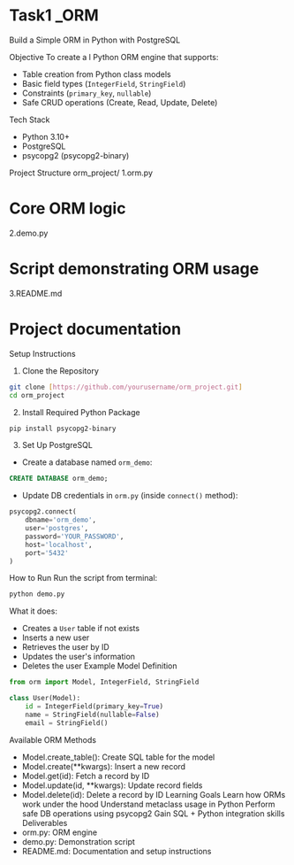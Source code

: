 # Task1 _ORM

Build a Simple ORM in Python with PostgreSQL

Objective
To create a l Python ORM engine that supports:
- Table creation from Python class models
- Basic field types (`IntegerField`, `StringField`)
- Constraints (`primary_key`, `nullable`)
- Safe CRUD operations (Create, Read, Update, Delete)

  
Tech Stack
- Python 3.10+
- PostgreSQL
- psycopg2 (psycopg2-binary)

  
Project Structure
orm_project/
  1.orm.py    
  # Core ORM logic
  2.demo.py 
  # Script demonstrating ORM usage
  3.README.md 
  # Project documentation


 Setup Instructions
1. Clone the Repository
```bash
git clone [https://github.com/yourusername/orm_project.git]
cd orm_project
```
2. Install Required Python Package
```bash
pip install psycopg2-binary
```
3. Set Up PostgreSQL
- Create a database named `orm_demo`:
```sql
CREATE DATABASE orm_demo;
```
- Update DB credentials in `orm.py` (inside `connect()` method):
```python
psycopg2.connect(
    dbname='orm_demo',
    user='postgres',
    password='YOUR_PASSWORD',
    host='localhost',
    port='5432'
)
```
 How to Run
Run the script from terminal:
```bash
python demo.py
```
What it does:
- Creates a `User` table if not exists
- Inserts a new user
- Retrieves the user by ID
- Updates the user's information
- Deletes the user
 Example Model Definition
```python
from orm import Model, IntegerField, StringField

class User(Model):
    id = IntegerField(primary_key=True)
    name = StringField(nullable=False)
    email = StringField()
```
 Available ORM Methods
- Model.create_table(): Create SQL table for the model
- Model.create(**kwargs): Insert a new record
- Model.get(id): Fetch a record by ID
- Model.update(id, **kwargs): Update record fields
- Model.delete(id): Delete a record by ID
 Learning Goals
 Learn how ORMs work under the hood
 Understand metaclass usage in Python
 Perform safe DB operations using psycopg2
 Gain SQL + Python integration skills
Deliverables
- orm.py: ORM engine
- demo.py: Demonstration script
- README.md: Documentation and setup instructions

